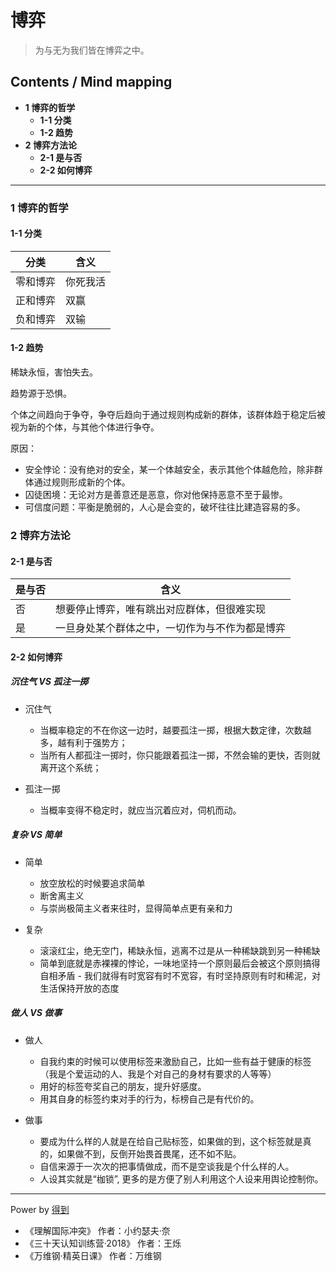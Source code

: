 # 博弈
> 为与无为我们皆在博弈之中。

## Contents / Mind mapping
- **1 博弈的哲学**
  - **1-1 分类**
  - **1-2 趋势**
- **2 博弈方法论**
  - **2-1 是与否**
  - **2-2 如何博弈**

---

### 1 博弈的哲学

#### 1-1 分类

|分类|含义|
| -- | -- |
|零和博弈|你死我活|
|正和博弈|双赢|
|负和博弈|双输|

#### 1-2 趋势

稀缺永恒，害怕失去。

趋势源于恐惧。

个体之间趋向于争夺，争夺后趋向于通过规则构成新的群体，该群体趋于稳定后被视为新的个体，与其他个体进行争夺。

原因：

- 安全悖论：没有绝对的安全，某一个体越安全，表示其他个体越危险，除非群体通过规则形成新的个体。
- 囚徒困境：无论对方是善意还是恶意，你对他保持恶意不至于最惨。
- 可信度问题：平衡是脆弱的，人心是会变的，破坏往往比建造容易的多。



### 2 博弈方法论

#### 2-1 是与否

|是与否|含义|
|  --  | -- |
|否|想要停止博弈，唯有跳出对应群体，但很难实现|
|是|一旦身处某个群体之中，一切作为与不作为都是博弈|

#### 2-2 如何博弈

##### 沉住气 VS 孤注一掷

- 沉住气
  - 当概率稳定的不在你这一边时，越要孤注一掷，根据大数定律，次数越多，越有利于强势方；
  - 当所有人都孤注一掷时，你只能跟着孤注一掷，不然会输的更快，否则就离开这个系统；

- 孤注一掷
  - 当概率变得不稳定时，就应当沉着应对，伺机而动。

##### 复杂 VS 简单

- 简单
  - 放空放松的时候要追求简单
  - 断舍离主义
  - 与崇尚极简主义者来往时，显得简单点更有亲和力

- 复杂
  - 滚滚红尘，绝无空门，稀缺永恒，逃离不过是从一种稀缺跳到另一种稀缺
  - 简单到底就是赤裸裸的悖论，一味地坚持一个原则最后会被这个原则搞得自相矛盾  - 我们就得有时宽容有时不宽容，有时坚持原则有时和稀泥，对生活保持开放的态度

##### 做人 VS 做事

- 做人
  - 自我约束的时候可以使用标签来激励自己，比如一些有益于健康的标签（我是个爱运动的人、我是个对自己的身材有要求的人等等）
  - 用好的标签夸奖自己的朋友，提升好感度。
  - 用其自身的标签约束对手的行为，标榜自己是有代价的。

- 做事
  - 要成为什么样的人就是在给自己贴标签，如果做的到，这个标签就是真的，如果做不到，反倒开始畏首畏尾，还不如不贴。
  - 自信来源于一次次的把事情做成，而不是空谈我是个什么样的人。
  - 人设其实就是“枷锁”, 更多的是方便了别人利用这个人设来用舆论控制你。



---
Power by [得到](https://igetget.com)
- 《理解国际冲突》 作者：小约瑟夫·奈
- 《三十天认知训练营·2018》 作者：王烁
- 《万维钢·精英日课》 作者：万维钢
